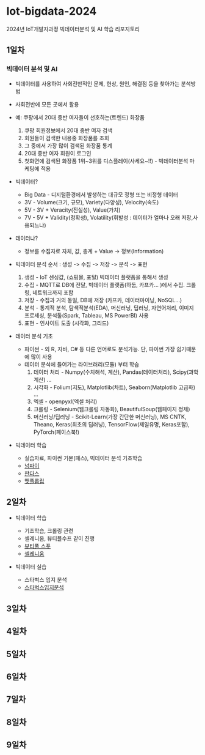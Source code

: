 # Iot-bigdata-2024
2024년 IoT개발자과정 빅데이터분석 및 AI 학습 리포지토리

## 1일차

### 빅데이터 분석 및 AI
- 빅데이터를 사용하여 사회전반적인 문제, 현상, 원인, 해결점 등을 찾아가는 분석방법
- 사회전반에 모든 곳에서 활용
- 예: 쿠팡에서 20대 중반 여자들이 선호하는(트렌드) 화장품 
    1. 쿠팡 회원정보에서 20대 중반 여자 검색
    2. 회원들이 검색한 내용중 화장품를 조회
    3. 그 중에서 가장 많이 검색된 화장품 통계
    4. 20대 중반 여자 회원이 로그인
    5. 첫화면에 검색된 화장품 1위~3위를 디스플레이(사세요~!!) - 빅데이터분석 마케팅에 적용

- 빅데이터?
    - Big Data - 디지털환경에서 발생하는 대규모 정형 또는 비정형 데이터
    - 3V - Volume(크기, 규모), Variety(다양성), Velocity(속도)
    - 5V - 3V + Veracity(진실성), Value(가치)
    - 7V - 5V + Validity(정확성), Volatility(휘발성 : 데이터가 얼마나 오래 저장,사용되느냐)

- 데이터냐?
    - 정보를 수집자료 자체, 값, 총계 + Value -> 정보(Information)

- 빅데이터 분석 순서 : 생성 -> 수집 -> 저장 -> 분석 -> 표현
    1. 생성 - IoT 센싱값, (쇼핑몰, 포털) 빅데이터 플랫폼을 통해서 생성
    2. 수집 - MQTT로 DB에 전달, 빅데이터 플랫폼(하둡, 카프카... )에서 수집. 크롤링, 네트워크까지 포함
    3. 저장 - 수집과 거의 동일, DB에 저장 (카프카, 데이터마이닝, NoSQL...)
    4. 분석 - 통계적 분석, 탐색적분석(EDA), 머신러닝, 딥러닝, 자연어처리, 이미지프로세싱, 분석툴(Spark, Tableau, MS PowerBI) 사용
    5. 표현 - 인사이트 도출 (시각화, 그리드) 

- 데이터 분석 기초
    - 파이썬 - 외 R, 자바, C# 등 다른 언어로도 분석가능. 단, 파이썬 가장 쉽기때문에 많이 사용
    - 데이터 분석에 들어가는 라이브러리(모듈) 부터 학습
        1. 데이터 처리 - Numpy(수치해석, 계산), Pandas(데이터처리), Scipy(과학계산) ...
        2. 시각화 - Folium(지도), Matplotlib(차트), Seaborn(Matplotlib 고급화) ...
        3. 엑셀 - openpyxl(엑셀 처리)
        4. 크롤링 - Selenium(웹크롤링 자동화), BeautifulSoup(웹페이지 정제)
        5. 머신러닝/딥러닝 - Scikit-Learn(가장 간단한 머신러닝), MS CNTK, Theano, Keras(최초의 딥러닝), TensorFlow(제일유명, Keras포함), PyTorch(페이스북!)

- 빅데이터 학습
    - 실습자료, 파이썬 기본(패스), 빅데이터 분석 기초학습 
    - [넘파이](https://github.com/Juhyi/IoT-bigdata-2024/blob/main/day01/bda01_numpy_basic.ipynb)
    - [판다스](https://github.com/Juhyi/IoT-bigdata-2024/blob/main/day01/bda02_pandas_basic.ipynb)
    - [맷플롭립](https://github.com/Juhyi/IoT-bigdata-2024/blob/main/day01/bda01_matplotlib_basic.ipynb)

## 2일차
- 빅데이터 학습
    - 기초학습, 크롤링 관련
    - 셀레니옴, 뷰티플수프 같이 진행
    - [뷰티풀 스푸]()
    - [셀레니움]()

- 빅데이터 실습
    - 스타벅스 입지 분석
    - [스타벅스입지분석]()
## 3일차

## 4일차

## 5일차

## 6일차

## 7일차

## 8일차

## 9일차

